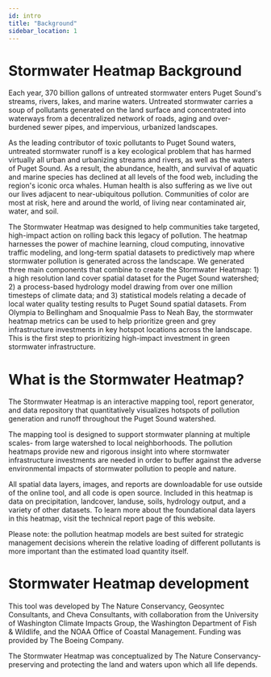 ```yaml
---
id: intro
title: "Background"
sidebar_location: 1
---
```


# Stormwater Heatmap Background
Each year, 370 billion gallons of untreated stormwater enters Puget Sound's streams, rivers, lakes, and marine waters. Untreated stormwater carries a soup of pollutants generated on the land surface and concentrated into waterways from a decentralized network of roads, aging and over-burdened sewer pipes, and impervious, urbanized landscapes. 

As the leading contributor of toxic pollutants to Puget Sound waters, untreated stormwater runoff is a key ecological problem that has harmed virtually all urban and urbanizing streams and rivers, as well as the waters of Puget Sound.  As a result, the abundance, health, and survival of aquatic and marine species has declined at all levels of the food web, including the region's iconic orca whales. Human health is also suffering as we live out our lives adjacent to near-ubiquitous pollution.  Communities of color are most at risk, here and around the world, of living near contaminated air, water, and soil.

The Stormwater Heatmap was designed to help communities take targeted, high-impact action on rolling back this legacy of pollution.  The heatmap harnesses the power of machine learning, cloud computing, innovative traffic modeling, and long-term spatial datasets to predictively map where stormwater pollution is generated across the landscape. We generated three main components that combine to create the Stormwater Heatmap: 1) a high resolution land cover spatial dataset for the Puget Sound watershed; 2) a process-based hydrology model drawing from over one million timesteps of climate data; and 3) statistical models relating a decade of local water quality testing results to Puget Sound spatial datasets. From Olympia to Bellingham and Snoqualmie Pass to Neah Bay, the stormwater heatmap metrics can be used to help prioritize green and grey infrastructure investments in key hotspot locations across the landscape. This is the first step to prioritizing high-impact investment in green stormwater infrastructure. 

# What is the Stormwater Heatmap?
The Stormwater Heatmap is an interactive mapping tool, report generator, and data repository that quantitatively visualizes hotspots of pollution generation and runoff throughout the Puget Sound watershed.  

The mapping tool is designed to support stormwater planning at multiple scales- from large watershed to local neighborhoods.  The pollution heatmaps provide new and rigorous insight into where stormwater infrastructure investments are needed in order to buffer against the adverse environmental impacts of stormwater pollution to people and nature.

All spatial data layers, images, and reports are downloadable for use outside of the online tool, and all code is open source. Included in this heatmap is data on precipitation, landcover, landuse, soils, hydrology output, and a variety of other datasets. To learn more about the foundational data layers in this heatmap, visit the technical report page of this website.  

Please note: the pollution heatmap models are best suited for strategic management decisions wherein the relative loading of different pollutants is more important than the estimated load quantity itself.  

# Stormwater Heatmap development
This tool was developed by The Nature Conservancy, Geosyntec Consultants, and Cheva Consultants, with collaboration from the University of Washington Climate Impacts Group, the Washington Department of Fish & Wildlife, and the NOAA Office of Coastal Management. Funding was provided by The Boeing Company.

The Stormwater Heatmap was conceptualized by The Nature Conservancy- preserving and protecting the land and waters upon which all life depends.
